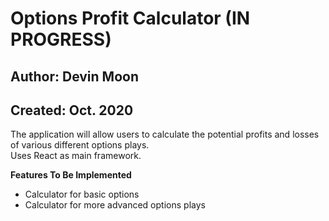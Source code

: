 # Options Profit Calculator (IN PROGRESS)
## Author: Devin Moon
## Created: Oct. 2020

The application will allow users to calculate the potential profits and losses
of various different options plays. <br>
Uses React as main framework.

**Features To Be Implemented**
- Calculator for basic options
- Calculator for more advanced options plays

